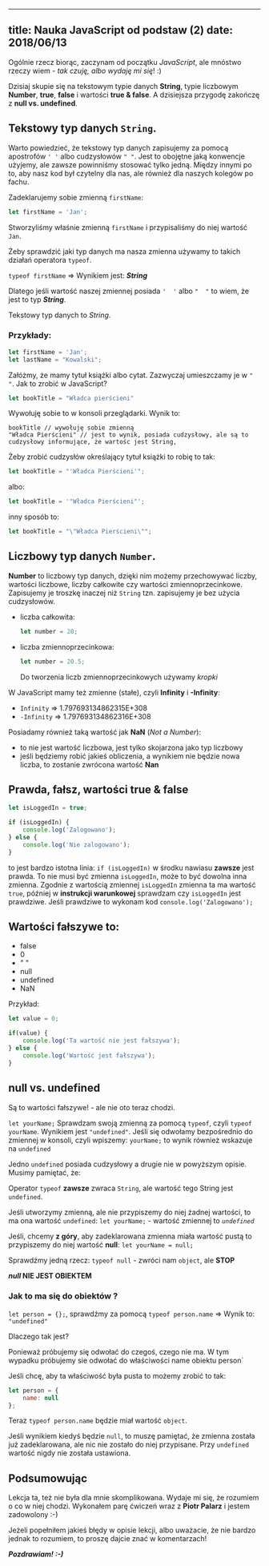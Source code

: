 ----
title: Nauka JavaScript od podstaw (2)
date: 2018/06/13
----

Ogólnie rzecz biorąc, zaczynam od początku *JavaScript*, ale mnóstwo
rzeczy wiem - *tak czuję, albo wydaję mi się*! :)

Dzisiaj skupie się na tekstowym typie danych **String**,
typie liczbowym **Number**, **true**, **false** i wartości
**true & false**. A dzisiejsza przygodę zakończę z **null vs. undefined**.

## Tekstowy typ danych `String`.

Warto powiedzieć, że tekstowy typ danych zapisujemy za pomocą apostrofów
 `' '` albo cudzysłowów `" "`. Jest to obojętne jaką konwencje użyjemy,
ale zawsze powinniśmy stosować tylko jedną. Między innymi po to,
aby nasz kod był czytelny dla nas, ale również dla naszych kolegów po fachu.

Zadeklarujemy sobie zmienną `firstName`:

```js
let firstName = 'Jan';
```

Stworzyliśmy właśnie zmienną `firstName` i przypisaliśmy do niej wartość `Jan`.

Żeby sprawdzić jaki typ danych ma nasza zmienna używamy to takich działań
operatora `typeof`.

`typeof firstName` => Wynikiem jest: ***String***

Dlatego jeśli wartość naszej zmiennej posiada `'  '` albo `"  "` to wiem,
że jest to typ ***String***.

Tekstowy typ danych to *String*.

### Przykłady:

```js
let firstName = 'Jan';
let lastName = "Kowalski";
```

Załóżmy, że mamy tytuł książki albo cytat. Zazwyczaj umieszczamy je w `" "`. 
Jak to zrobić w JavaScript?

```js
let bookTitle = "Władca pierścieni"
```

Wywołuję sobie to w konsoli przeglądarki. Wynik to:

```
bookTitle // wywołuję sobie zmienną
"Władca Pierścieni" // jest to wynik, posiada cudzysłowy, ale są to cudzysłowy informujące, że wartośc jest String,
```

Żeby zrobić cudzysłów określający tytuł książki to robię to tak:

```js
let bookTitle = "'Władca Pierścieni'";
```

albo:

```js
let bookTitle = '"Władca Pierścieni"';
```

inny sposób to:

```js
let bookTitle = "\"Władca Pierścieni\"";
```

##  Liczbowy typ danych `Number`.

**Number** to liczbowy typ danych, dzięki nim możemy przechowywać liczby,
wartości liczbowe, liczby całkowite czy wartości zmiennoprzecinkowe.
Zapisujemy je troszkę inaczej niż `String` tzn. zapisujemy je bez użycia
cudzysłowów.

* liczba całkowita:

    ```js
    let number = 20;
    ```

* liczba zmiennoprzecinkowa:

    ```js
    let number = 20.5;
    ```

    Do tworzenia liczb zmiennoprzecinkowych używamy *kropki*

W JavaScript mamy też zmienne (stałe), czyli **Infinity** i **-Infinity**:

* `Infinity` => 1.797693134862315E+308
* `-Infinity` => 1.797693134862316E+308

Posiadamy również taką wartość jak **NaN** (*Not a Number*):

* to nie jest wartość liczbowa, jest tylko skojarzona jako typ liczbowy
* jeśli będziemy robić jakieś obliczenia, a wynikiem nie będzie nowa liczba,
    to zostanie zwrócona wartość **Nan**

## Prawda, fałsz, wartości true & false

```js
let isLoggedIn = true;

if (isLoggedIn) {
    console.log('Zalogowano');
} else {
    console.log('Nie zalogowano');
}
```

to jest bardzo istotna linia: `if (isLoggedIn)` w środku nawiasu
**zawsze** jest prawda. To nie musi być zmienna `isLoggedIn`, może to
być dowolna inna zmienna. Zgodnie z wartością zmiennej `isLoggedIn`
zmienna ta ma wartość `true`, później w **instrukcji warunkowej**
sprawdzam czy `isLoggedIn` jest prawdziwe. Jeśli prawdziwe to wykonam
kod `console.log('Zalogowano');`

## Wartości fałszywe to:

* false
* 0
* " "
* null
* undefined
* NaN

Przykład:

```js
let value = 0;

if(value) {
    console.log('Ta wartość nie jest fałszywa');
} else {
    console.log('Wartość jest fałszywa');
}
```

## null vs. undefined

Są to wartości fałszywe! - ale nie oto teraz chodzi.

`let yourName;` Sprawdzam swoją zmienną za pomocą `typeof`, czyli
`typeof yourName`. Wynikiem jest `"undefined"`. Jeśli się odwołamy
bezpośrednio do zmiennej w konsoli, czyli wpiszemy: `yourName;` to wynik
również wskazuje na `undefined`

Jedno `undefined` posiada cudzysłowy a drugie nie w powyższym opisie.
Musimy pamiętać, że:

Operator `typeof` **zawsze** zwraca `String`, ale wartość tego String
jest `undefined`.

Jeśli utworzymy zmienną, ale nie przypiszemy do niej żadnej wartości,
to ma ona wartość `undefined`: `let yourName;` - wartość zmiennej to
*`undefined`*

Jeśli, chcemy **z góry**, aby zadeklarowana zmienna miała wartość pustą
to przypiszemy do niej wartość **null**: `let yourName = null;`

Sprawdźmy jedną rzecz: `typeof null` - zwróci nam `object`, ale **STOP**

***null* NIE JEST OBIEKTEM**

### Jak to ma się do obiektów ?

`let person = {};`, sprawdźmy za pomocą `typeof person.name` =>
Wynik to: `"undefined"`

Dlaczego tak jest?

Ponieważ próbujemy się odwołać do czegoś, czego nie ma. W tym wypadku
próbujemy sie odwołać do właściwości name obiektu person`

Jeśli chcę, aby ta właściwość była pusta to możemy zrobić to tak:

```js
let person = {
    name: null
};
```

Teraz `typeof person.name` będzie miał wartość `object`.

Jeśli wynikiem kiedyś będzie `null`, to muszę pamiętać, że zmienna
została już zadeklarowana, ale nic nie zostało do niej przypisane. 
Przy `undefined` wartość nigdy nie została ustawiona.

## Podsumowując

Lekcja ta, też nie była dla mnie skomplikowana. Wydaje mi się, że
rozumiem o co w niej chodzi. Wykonałem parę ćwiczeń wraz z
**Piotr Palarz** i jestem zadowolony :-)

Jeżeli popełniłem jakieś błędy w opisie lekcji, albo uważacie, że nie
bardzo jednak to rozumiem, to proszę  dajcie znać w komentarzach!

***Pozdrawiam! :-)***
